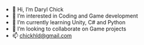 - 👋 Hi, I’m Daryl Chick
- 👀 I’m interested in Coding and Game development
- 🌱 I’m currently learning Unity, C# and Python
- 💞️ I’m looking to collaborate on Game projects
- 📫 chickhld@gmail.com

<!---
chickhld/chickhld is a ✨ special ✨ repository because its `README.md` (this file) appears on your GitHub profile.
You can click the Preview link to take a look at your changes.
--->
